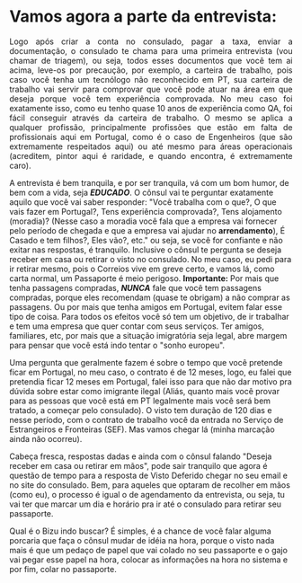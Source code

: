 # Vamos agora a parte da entrevista:
<p align="justify">
Logo após criar a conta no consulado, pagar a taxa, enviar a documentação, o consulado te chama para uma primeira entrevista (vou chamar de triagem), ou seja, todos esses documentos que você tem ai acima, leve-os por precaução, por exemplo, a carteira de trabalho, pois caso você tenha um tecnólogo não reconhecido em PT, sua carteira de trabalho vai servir para comprovar que você pode atuar na área em que deseja porque você tem experiência comprovada. No meu caso foi exatamente isso, como eu tenho quase 10 anos de experiência como QA, foi fácil conseguir através da carteira de trabalho. O mesmo se aplica a qualquer profissão, principalmente profissões que estão em falta de profissionais aqui em Portugal, como é o caso de Engenheiros (que são extremamente respeitados aqui) ou até mesmo para áreas operacionais (acreditem, pintor aqui é raridade, e quando encontra, é extremamente caro).

A entrevista é bem tranquila, e por ser tranquila, vá com um bom humor, de bem com a vida, seja **_EDUCADO_**. O cônsul vai te perguntar exatamente aquilo que você vai saber responder: "Você trabalha com o que?, O que vais fazer em Portugal?, Tens experiência comprovada?, Tens alojamento (moradia)? (Nesse caso a moradia você fala que a empresa vai fornecer pelo período de chegada e que a empresa vai ajudar no **arrendamento**), É Casado e tem filhos?, Eles vão?, etc." ou seja, se você for confiante e não exitar nas respostas, é tranquilo. Inclusive o cônsul te pergunta se deseja receber em casa ou retirar o visto no consulado. No meu caso, eu pedi para ir retirar mesmo, pois o Correios vive em greve certo, e vamos lá, como carta normal, um Passaporte é meio perigoso. **Importante:** Por mais que tenha passagens compradas, **_NUNCA_** fale que você tem passagens compradas, porque eles recomendam (quase te obrigam) a não comprar as passagens. Ou por mais que tenha amigos em Portugal, evitem falar esse tipo de coisa. Para todos os efeitos você só tem um objetivo, de ir trabalhar e tem uma empresa que quer contar com seus serviços. Ter amigos, familiares, etc, por mais que a situação imigratória seja legal, abre margem para pensar que você está indo tentar o "sonho europeu".

Uma pergunta que geralmente fazem é sobre o tempo que você pretende ficar em Portugal, no meu caso, o contrato é de 12 meses, logo, eu falei que pretendia ficar 12 meses em Portugal, falei isso para que não dar motivo pra dúvida sobre estar como imigrante ilegal (Aliás, quanto mais você provar para as pessoas que você está em PT legalmente mais você será bem tratado, a começar pelo consulado). O visto tem duração de 120 dias e nesse período, com o contrato de trabalho você da entrada no Serviço de Estrangeiros e Fronteiras (SEF). Mas vamos chegar lá (minha marcação ainda não ocorreu).

Cabeça fresca, respostas dadas e ainda com o cônsul falando "Deseja receber em casa ou retirar em mãos", pode sair tranquilo que agora é questão de tempo para a resposta de Visto Deferido chegar no seu email e no site do consulado. Bem, para aqueles que optaram de recolher em mãos (como eu), o processo é igual o de agendamento da entrevista, ou seja, tu vai ter que marcar um dia e horário pra ir até o consulado para retirar seu passaporte.

Qual é o Bizu indo buscar? É simples, é a chance de você falar alguma porcaria que faça o cônsul mudar de idéia na hora, porque o visto nada mais é que um pedaço de papel que vai colado no seu passaporte e o gajo vai pegar esse papel na hora, colocar as informações na hora no sistema e por fim, colar no passaporte.
</p>

